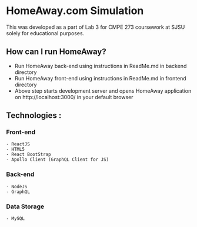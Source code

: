 # HomeAway.com Simulation
This was developed as a part of Lab 3 for CMPE 273 coursework at SJSU solely for educational purposes.

## How can I run HomeAway?
  - Run HomeAway back-end using instructions in ReadMe.md in backend directory
  - Run HomeAway front-end using instructions in ReadMe.md in frontend directory
  - Above step starts development server and opens HomeAway application on http://localhost:3000/ in your default browser
    
## Technologies : 

  ### Front-end 
    - ReactJS
    - HTML5
    - React BootStrap
    - Apollo Client (GraphQL Client for JS)

  ### Back-end 
    - NodeJS
    - GraphQL

  ### Data Storage
    - MySQL
